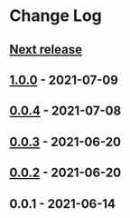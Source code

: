 # Change Log

<!-- <a name="unreleased"></a>
## [Unreleased] -->
## [**Next release**](https://github.com/dbono711/ansible-nso-local-install)

<a name="1.0.0"></a>
## [1.0.0] - 2021-07-09

<a name="0.0.4"></a>
## [0.0.4] - 2021-07-08

<a name="0.0.3"></a>
## [0.0.3] - 2021-06-20

<a name="0.0.2"></a>
## [0.0.2] - 2021-06-20

<a name="0.0.1"></a>
## 0.0.1 - 2021-06-14

[Unreleased]: https://github.com/dbono711/ansible-nso-local-install/compare/1.0.0...HEAD
[1.0.0]: https://github.com/dbono711/ansible-nso-local-install/compare/0.0.4...1.0.0
[0.0.4]: https://github.com/dbono711/ansible-nso-local-install/compare/0.0.3...0.0.4
[0.0.3]: https://github.com/dbono711/ansible-nso-local-install/compare/0.0.2...0.0.3
[0.0.2]: https://github.com/dbono711/ansible-nso-local-install/compare/0.0.1...0.0.2
